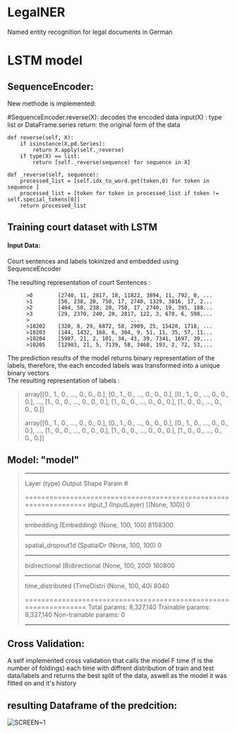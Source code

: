 # LegalNER
Named entity recognition for legal documents in German 

# LSTM model

## SequenceEncoder:
  New methode is implemented:
    
  #SequenceEncoder.reverse(X): 
  decodes the encoded data 
    input(X) : type list or DataFrame.series
    return:   the original form of the data
        

    def reverse(self, X):
        if isinstance(X,pd.Series):
            return X.apply(self._reverse)
        if type(X) == list:
            return [self._reverse(sequence) for sequence in X]

    def _reverse(self, sequence):
        processed_list = [self.idx_to_word.get(token,0) for token in sequence ]
        processed_list = [token for token in processed_list if token != self.special_tokens[0]]
        return processed_list



## Training court dataset with LSTM

#### Input Data:

Court sentences and labels tokinized and embedded using SequenceEncoder

The resulting representation of court Sentences :

          >0        [2740, 11, 2817, 18, 11822, 3894, 11, 792, 0, ...
          >1        [50, 238, 20, 750, 17, 2740, 1329, 3016, 17, 2...
          >2        [404, 50, 238, 20, 750, 17, 2740, 19, 395, 188...
          >3        [29, 2370, 240, 20, 2817, 122, 3, 678, 6, 598,...
          >                                ...                        
          >10202    [320, 8, 29, 6872, 58, 2909, 25, 15420, 1718, ...
          >10203    [144, 1432, 168, 6, 304, 9, 51, 11, 35, 57, 11...
          >10204    [5987, 21, 2, 101, 34, 43, 39, 7341, 1697, 39,...
          >10205    [12983, 21, 5, 7139, 58, 3460, 193, 2, 72, 53,...

The prediction results of the model returns binary representation of the labels,
therefore, the each encoded labels was transformed into a unique binary vectors    
The resulting representation of labels :       

   >array[[0., 1., 0., ..., 0., 0., 0.],
   >     [0., 1., 0., ..., 0., 0., 0.],
   >     [0., 1., 0., ..., 0., 0., 0.],
   >                  ...,
   >     [1., 0., 0., ..., 0., 0., 0.],
   >     [1., 0., 0., ..., 0., 0., 0.],
   >     [1., 0., 0., ..., 0., 0., 0.]]
   >     
   >array[[0., 1., 0., ..., 0., 0., 0.],
   >     [0., 1., 0., ..., 0., 0., 0.],
   >     [0., 1., 0., ..., 0., 0., 0.],
   >                 ...,
   >     [1., 0., 0., ..., 0., 0., 0.],
   >     [1., 0., 0., ..., 0., 0., 0.],
   >     [1., 0., 0., ..., 0., 0., 0.]]
        
            


## Model: "model"
>_________________________________________________________________
>Layer (type)                 Output Shape              Param # 
>
>=================================================================
>input_1 (InputLayer)         [(None, 100)]             0         
>_________________________________________________________________
>embedding (Embedding)        (None, 100, 100)          8158300   
>_________________________________________________________________
>spatial_dropout1d (SpatialDr (None, 100, 100)          0         
>_________________________________________________________________
>bidirectional (Bidirectional (None, 100, 200)          160800    
>_________________________________________________________________
>time_distributed (TimeDistri (None, 100, 40)           8040     
>
>=================================================================
>Total params: 8,327,140
>Trainable params: 8,327,140
>Non-trainable params: 0
>_________________________________________________________________
        

## Cross Validation:
A self implemented cross validation that calls the model F time (f is the number of foldings) each time with diffrent distribution of train and test data/labels
and returns the best split of the data, aswell as the model it was fitted on and it's history
        
## resulting Dataframe of the predcition:

![SCREEN~1](https://user-images.githubusercontent.com/74178017/108269458-4c935f80-716e-11eb-878f-2e119304aee9.PNG)


